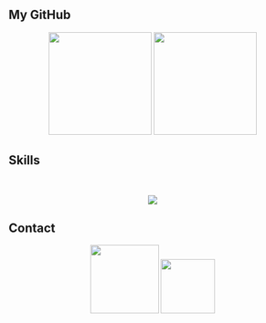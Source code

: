 ## My GitHub
<div align="center">
    <img height="180em" src="https://github-readme-streak-stats.herokuapp.com?user=Igorrosiak&theme=black-ice&hide_border=true)](https://git.io/streak-stats" />
   <img height="180em" src="https://github-readme-stats.vercel.app/api/top-langs/?username=Igorrosiak&layout=compact&langs_count=7&theme=dark"/>
</div>

## Skills
<div align="center" style="display: inline_block"><br>
   <p align="center">
      <a href="#">
         <img src="https://skillicons.dev/icons?i=ts,js,react,nextjs,vue,tailwind,styledcomponents,bootstrap,sass,css,regex,jquery,html,nodejs,express,nestjs,java,spring,mongodb,postgres,mysql,docker,aws,gcp,firebase,jenkins,netlify,git,github,postman,powershell,vite,stackoverflow,figma,svg,visualstudio,vscode,webpack,gulp&perline=13" />
      </a>
   </p>
</div>

## Contact
<div align="center"> 
   <a href="https://www.linkedin.com/in/igor-rosiak/" target="_blank"><img width="120" src="https://img.shields.io/badge/-LinkedIn-%230077B5?style=for-the-badge&logo=linkedin&logoColor=white"></a> 
   <a href="mailto:igorluizbelterrosiak@gmail.com" target="_blank"><img width="95" src="https://img.shields.io/badge/Gmail-D14836?style=for-the-badge&logo=gmail&logoColor=white" target="_blank"></a> 
</div>

